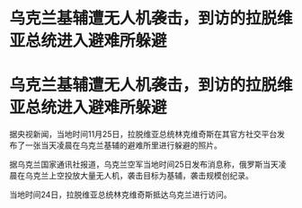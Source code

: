 # 乌克兰基辅遭无人机袭击，到访的拉脱维亚总统进入避难所躲避

# 乌克兰基辅遭无人机袭击，到访的拉脱维亚总统进入避难所躲避

据央视新闻，当地时间11月25日，拉脱维亚总统林克维奇斯在其官方社交平台发布了一张当天凌晨在乌克兰基辅的避难所里进行躲避的照片。

据乌克兰国家通讯社报道，乌克兰空军当地时间25日发布消息称，俄罗斯当天凌晨在乌克兰上空投放大量无人机，袭击目标为基辅，袭击规模创纪录。

当地时间24日，拉脱维亚总统林克维奇斯抵达乌克兰进行访问。

